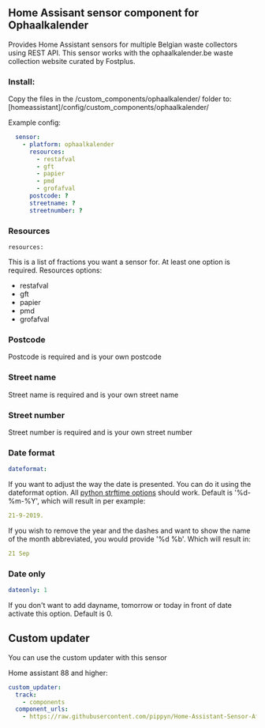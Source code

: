 ## Home Assisant sensor component for Ophaalkalender

Provides Home Assistant sensors for multiple Belgian waste collectors using REST API.
This sensor works with the ophaalkalender.be waste collection website curated by Fostplus.

### Install:
Copy the files in the /custom_components/ophaalkalender/ folder to: [homeassistant]/config/custom_components/ophaalkalender/

Example config:

```yaml
  sensor:
    - platform: ophaalkalender
      resources:
        - restafval
        - gft
        - papier
        - pmd
        - grofafval
      postcode: ?
      streetname: ?
      streetnumber: ?
```

### Resources
```
resources:
```
This is a list of fractions you want a sensor for. At least one option is required.
Resources options:
  - restafval
  - gft
  - papier
  - pmd
  - grofafval

### Postcode
Postcode is required and is your own postcode

### Street name
Street name is required and is your own street name

### Street number
Street number is required and is your own street number

### Date format
```yaml
dateformat:
```
If you want to adjust the way the date is presented. You can do it using the dateformat option. All [python strftime options](http://strftime.org/) should work.
Default is '%d-%m-%Y', which will result in per example: 
```yaml
21-9-2019.
```
If you wish to remove the year and the dashes and want to show the name of the month abbreviated, you would provide '%d %b'. Which will result in: 
```yaml
21 Sep
```

### Date only
```yaml
dateonly: 1
```
If you don't want to add dayname, tomorrow or today in front of date activate this option. Default is 0.

## Custom updater
You can use the custom updater with this sensor

Home assistant 88 and higher:
```yaml
custom_updater:
  track:
    - components
  component_urls:
    - https://raw.githubusercontent.com/pippyn/Home-Assistant-Sensor-Afvalbeheer/master/custom_components.json
```
